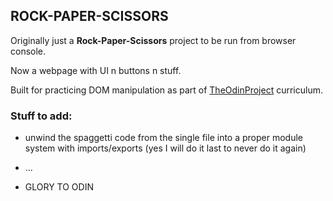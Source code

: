 ## ROCK-PAPER-SCISSORS

Originally just a **Rock-Paper-Scissors** project to be run from browser console. 

Now a webpage with UI n buttons n stuff.   

Built for practicing DOM manipulation as part of [TheOdinProject](https://www.theodinproject.com/) curriculum.  

### Stuff to add: 

- unwind the spaggetti code from the single file into a proper module system with imports/exports (yes I will do it last to never do it again)

- ...

- GLORY TO  ODIN
  
  
